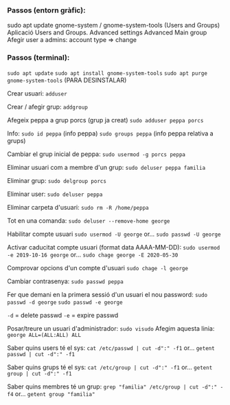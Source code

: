 ### Passos (entorn gràfic):
sudo apt update
gnome-system / gnome-system-tools (Users and Groups)
Aplicació Users and Groups.
Advanced settings
Advanced
Main group
Afegir user a admins:
account type => change

### Passos (terminal):
`sudo apt update`
`sudo apt install gnome-system-tools`
`sudo apt purge gnome-system-tools` (PARA DESINSTALAR)

Crear usuari:
`adduser`

Crear / afegir grup:
`addgroup`

Afegeix peppa a grup porcs (grup ja creat)
`sudo adduser peppa porcs` 

Info:
`sudo id peppa` (info peppa)
`sudo groups peppa` (info peppa relativa a grups)

Cambiar el grup inicial de peppa:
`sudo usermod -g porcs peppa`

Eliminar usuari com a membre d'un grup:
`sudo deluser peppa familia`

Eliminar grup:
`sudo delgroup porcs`

Eliminar user:
`sudo deluser peppa`

Eliminar carpeta d'usuari:
`sudo rm -R /home/peppa`

Tot en una comanda:
`sudo deluser --remove-home george`

Habilitar compte usuari
`sudo usermod -U george`
or...
`sudo passwd -U george`

Activar caducitat compte usuari (format data AAAA-MM-DD):
`sudo usermod -e 2019-10-16 george`
or...
`sudo chage george -E 2020-05-30`

Comprovar opcions d'un compte d'usuari
`sudo chage -l george`

Cambiar contrasenya:
`sudo passwd peppa`

Fer que demani en la primera sessió d'un usuari el nou password:
`sudo passwd -d george`
`sudo passwd -e george`

`-d` = delete passwd
`-e` = expire passwd

Posar/treure un usuari d'administrador:
`sudo visudo`
Afegim aquesta linia:
`george ALL=(ALL:ALL) ALL`

Saber quins users té el sys:
`cat /etc/passwd | cut -d":" -f1`
or...
`getent passwd | cut -d":" -f1`

Saber quins grups té el sys:
`cat /etc/group | cut -d":" -f1`
or...
`getent group | cut -d":" -f1`

Saber quins membres té un grup:
`grep "familia" /etc/group | cut -d":" -f4`
or...
`getent group "familia"`


